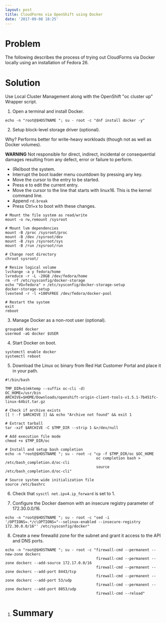 ```yaml
---
layout: post
title: CloudForms via OpenShift using Docker
date: '2017-09-08 18:25'
---
```


# Problem

The following describes the process of trying out CloudForms via Docker locally using an installation of Fedora 26.

# Solution

Use Local Cluster Management along with the OpenShift "oc cluster up" Wrapper script.

1. Open a terminal and install Docker.

  ```
  echo -n "root@$HOSTNAME "; su - root -c "dnf install docker -y"
  ```

2. Setup block-level storage driver (optional).

  Why? Performs better for write-heavy workloads (though not as well as Docker volumes).

  **WARNING** Not responsible for direct, indirect, incidental or consequential damages resulting from any defect, error or failure to perform.

  - (Re)boot the system.
  - Interrupt the boot loader menu countdown by pressing any key.
  - Move the cursor to the entry to be started.
  - Press e to edit the current entry.
  - Move the cursor to the line that starts with linux16\. This is the kernel command line.
  - Append `rd.break`
  - Press Ctrl+x to boot with these changes.

  ```
  # Mount the file system as read/write
  mount -o rw,remount /sysroot

  # Mount lvm dependencies
  mount -B /proc /sysroot/proc
  mount -B /dev /sysroot/dev
  mount -B /sys /sysroot/sys
  mount -B /run /sysroot/run

  # Change root directory
  chroot sysroot/

  # Resize logical volume
  lvchange -a y fedora/home
  lvreduce -r -L -20GB /dev/fedora/home
  rm -rf /etc/sysconfig/docker-storage
  echo "VG=fedora" > /etc/sysconfig/docker-storage-setup
  docker-storage-setup
  lvextend -r -l +100%FREE /dev/fedora/docker-pool

  # Restart the system
  exit
  reboot
  ```

3. Manage Docker as a non-root user (optional).

  ```
  groupadd docker
  usermod -aG docker $USER
  ```

4. Start Docker on boot.

  ```
  systemctl enable docker
  systemctl reboot
  ```

5. Download the Linux oc binary from Red Hat Customer Portal and place it in your path.

  ```
  #!/bin/bash

  TMP_DIR=$(mktemp --suffix oc-cli -d)
  OC_HOME=/usr/bin
  ARCHIVE=$HOME/Downloads/openshift-origin-client-tools-v1.5.1-7b451fc-linux-64bit.tar.gz

  # Check if archive exists
  [[ ! -f $ARCHIVE ]] && echo "Archive not found" && exit 1

  # Extract tarball
  tar -xzf $ARCHIVE -C $TMP_DIR --strip 1 &>/dev/null

  # Add execution file mode
  chmod +x $TMP_DIR/oc

  # Install and setup bash completion
  echo -n "root@$HOSTNAME "; su - root -c "cp -f $TMP_DIR/oc $OC_HOME
                                           oc completion bash > /etc/bash_completion.d/oc-cli
                                           source /etc/bash_completion.d/oc-cli"

  # Source system wide initialization file
  source /etc/bashrc
  ```

6. Check that `sysctl net.ipv4.ip_forward` is set to 1.

7. Configure the Docker daemon with an insecure registry parameter of 172.30.0.0/16.

  ```
  echo -n "root@$HOSTNAME "; su - root -c "sed -i '/OPTIONS=.*/c\OPTIONS="--selinux-enabled --insecure-registry 172.30.0.0/16"' /etc/sysconfig/docker"
  ```

8. Create a new firewalld zone for the subnet and grant it access to the API and DNS ports.

  ```
  echo -n "root@$HOSTNAME "; su - root -c "firewall-cmd --permanent --new-zone dockerc
                                           firewall-cmd --permanent --zone dockerc --add-source 172.17.0.0/16
                                           firewall-cmd --permanent --zone dockerc --add-port 8443/tcp
                                           firewall-cmd --permanent --zone dockerc --add-port 53/udp
                                           firewall-cmd --permanent --zone dockerc --add-port 8053/udp
                                           firewall-cmd --reload"
  ```



1. # Summary

[1]: https://github.com/openshift/origin/blob/master/docs/cluster_up_down.md#linux
[2]: https://github.com/openshift-evangelists/oc-cluster-wrapper
[3]: https://access.redhat.com/downloads/content/290
